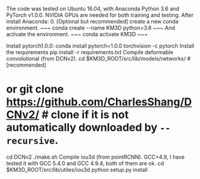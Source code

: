 The code was tested on Ubuntu 16.04, with Anaconda Python 3.6 and PyTorch v1.0.0. NVIDIA GPUs are needed for both training and testing. After install Anaconda: 0. [Optional but recommended] create a new conda environment. ~~~ conda create --name KM3D python=3.6 ~~~ And activate the environment. ~~~ conda activate KM3D ~~~

Install pytorch1.0.0:
conda install pytorch=1.0.0 torchvision -c pytorch
Install the requirements
pip install -r requirements.txt
Compile deformable convolutional (from DCNv2).
cd $KM3D_ROOT/src/lib/models/networks/ # [recommended]
# or git clone https://github.com/CharlesShang/DCNv2/ # clone if it is not automatically downloaded by `--recursive`.
cd DCNv2
./make.sh
Compile iou3d (from pointRCNN). GCC>4.9, I have tested it with GCC 5.4.0 and GCC 4.9.4, both of them are ok.
cd $KM3D_ROOT/src/lib/utiles/iou3d
python setup.py install
